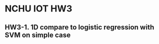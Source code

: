<h1> NCHU IOT HW3 </h1>

<h2> HW3-1. 1D compare to  logistic regression with SVM on simple case </h2>
